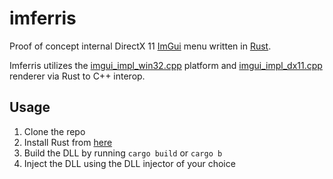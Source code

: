 # imferris

Proof of concept internal DirectX 11 [ImGui](https://github.com/ocornut/imgui) menu written in [Rust](https://www.rust-lang.org/).

Imferris utilizes the [imgui_impl_win32.cpp](https://github.com/ocornut/imgui/blob/master/backends/imgui_impl_win32.cpp) platform and [imgui_impl_dx11.cpp](https://github.com/ocornut/imgui/blob/master/backends/imgui_impl_dx11.cpp) renderer via Rust to C++ interop.

## Usage

1. Clone the repo
2. Install Rust from [here](https://www.rust-lang.org/)
3. Build the DLL by running `cargo build` or `cargo b`
4. Inject the DLL using the DLL injector of your choice

